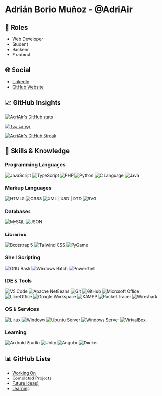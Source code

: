 # Adrián Borio Muñoz - @AdriAir

## 🚀 Roles
- Web Developer
- Student
- Backend
- Frontend

## 🌐 Social
- [LinkedIn](https://www.linkedin.com/in/adri%C3%A1n-borio-mu%C3%B1oz-11353b176/)
- [GitHub Website](https://adriair.github.io/)

## 📈 GitHub Insights
[![AdriAir's GitHub stats](https://github-readme-stats.vercel.app/api?username=AdriAir&show_icons=true&theme=radical)](https://github.com/AdriAir)

[![Top Langs](https://github-readme-stats.vercel.app/api/top-langs/?username=AdriAir&layout=compact&theme=radical)](https://github.com/AdriAir)

[![AdriAir's GitHub Streak](http://github-readme-streak-stats.herokuapp.com?user=AdriAir&theme=radical)](https://github.com/AdriAir)

## 🚀 Skills & Knowledge
### Programming Languages
![JavaScript](https://img.shields.io/badge/JavaScript-F7DF1E?style=for-the-badge&logo=javascript&logoColor=black)
![TypeScript](https://img.shields.io/badge/TypeScript-3178C6?style=for-the-badge&logo=typescript&logoColor=white)
![PHP](https://img.shields.io/badge/PHP-607BC0?style=for-the-badge&logo=php&logoColor=black)
![Python](https://img.shields.io/badge/Python3-3776AB?style=for-the-badge&logo=python&logoColor=white)
![C Language](https://img.shields.io/badge/C-3776AB?style=for-the-badge&logo=c&logoColor=white)
![Java](https://img.shields.io/badge/Java-DA291C?style=for-the-badge&logo=openjdk&logoColor=white)

### Markup Languages
![HTML5](https://img.shields.io/badge/HTML5-E34F26?style=for-the-badge&logo=html5&logoColor=white)
![CSS3](https://img.shields.io/badge/CSS3-1572B6?style=for-the-badge&logo=css3&logoColor=white)
![XML | XSD | DTD](https://img.shields.io/badge/XML%20|%20XSD%20|%20DTD-005A9C?style=for-the-badge&logo=w3c&logoColor=white)
![SVG](https://img.shields.io/badge/SVG-FFB13B?style=for-the-badge&logo=SVG&logoColor=black)

### Databases
![MySQL](https://img.shields.io/badge/MySQL-4479A1?style=for-the-badge&logo=mysql&logoColor=white)
![JSON](https://img.shields.io/badge/JSON-F7DF1E?style=for-the-badge&logo=json&logoColor=black)

### Libraries
![Bootstrap 5](https://img.shields.io/badge/Bootstrap%205-7952B3?style=for-the-badge&logo=bootstrap&logoColor=white)
![Tailwind CSS](https://img.shields.io/badge/TailWind%20CSS-06B6D4?style=for-the-badge&logo=tailwind%20css&logoColor=white)
![PyGame](https://img.shields.io/badge/PyGame-3776AB?style=for-the-badge&logo=python&logoColor=white)

### Shell Scripting
![GNU Bash](https://img.shields.io/badge/GNU%20Bash-4EAA25?style=for-the-badge&logo=gnu%20bash&logoColor=white)
![Windows Batch](https://img.shields.io/badge/Windows%20Batch-4D4D4D?style=for-the-badge&logo=windows%20terminal&logoColor=white)
![Powershell](https://img.shields.io/badge/Powershell-5391FE?style=for-the-badge&logo=powershell&logoColor=white)

### IDE & Tools
![VS Code](https://img.shields.io/badge/VS%20Code-007ACC?style=for-the-badge&logo=visual%20studio%20code&logoColor=white)
![Apache NetBeans](https://img.shields.io/badge/Apache%20NetBeans-1B6AC6?style=for-the-badge&logo=apache%20netbeans%20ide&logoColor=white)
![Git](https://img.shields.io/badge/Git-F05032?style=for-the-badge&logo=git&logoColor=white)
![GitHub](https://img.shields.io/badge/GitHub-181717?style=for-the-badge&logo=github&logoColor=white)
![Microsoft Office](https://img.shields.io/badge/Microsoft%20Office-D83B01?style=for-the-badge&logo=microsoft%20office&logoColor=white)
![LibreOffice](https://img.shields.io/badge/LibreOffice-18A303?style=for-the-badge&logo=libreoffice&logoColor=white)
![Google Workspace](https://img.shields.io/badge/Google%20Workspace-4285F4?style=for-the-badge&logo=google%20drive&logoColor=white)
![XAMPP](https://img.shields.io/badge/XAMPP-FB7A24?style=for-the-badge&logo=xampp&logoColor=white)
![Packet Tracer](https://img.shields.io/badge/Packet%20Tracer-1BA0D7?style=for-the-badge&logo=cisco&logoColor=white)
![Wireshark](https://img.shields.io/badge/Wireshark-1679A7?style=for-the-badge&logo=wireshark&logoColor=white)

### OS & Services
![Linux](https://img.shields.io/badge/Linux-FCC624?style=for-the-badge&logo=linux&logoColor=black)
![Windows](https://img.shields.io/badge/Windows-0078D4?style=for-the-badge&logo=windows%2011&logoColor=white)
![Ubuntu Server](https://img.shields.io/badge/Ubuntu%20Server-E95420?style=for-the-badge&logo=ubuntu&logoColor=white)
![Windows Server](https://img.shields.io/badge/Windows%20Server-0078D6?style=for-the-badge&logo=windows&logoColor=white)
![VirtualBox](https://img.shields.io/badge/VirtualBox-183A61?style=for-the-badge&logo=virtualbox&logoColor=white)

### Learning
![Android Studio](https://img.shields.io/badge/Android%20Studio-3DDC84?style=for-the-badge&logo=android%20studio&logoColor=white)
![Unity](https://img.shields.io/badge/Unity-FFFFFF?style=for-the-badge&logo=unity&logoColor=black)
![Angular](https://img.shields.io/badge/Angular-DD0031?style=for-the-badge&logo=angular&logoColor=white)
![Docker](https://img.shields.io/badge/Docker-2496ED?style=for-the-badge&logo=docker&logoColor=white)

## 📊 GitHub Lists
- [Working On](https://github.com/stars/AdriAir/lists/working-on)
- [Completed Projects](https://github.com/stars/AdriAir/lists/completed-projects)
- [Future Ideas)](https://github.com/stars/AdriAir/lists/future-ideas)
- [Learning](https://github.com/stars/AdriAir/lists/learning)
